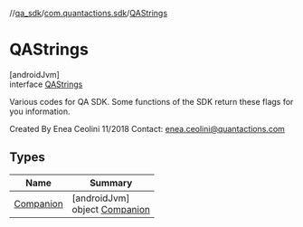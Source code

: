 //[qa_sdk](../../../index.md)/[com.quantactions.sdk](../index.md)/[QAStrings](index.md)

# QAStrings

[androidJvm]\
interface [QAStrings](index.md)

Various codes for QA SDK. Some functions of the SDK return these flags for you information.

Created By Enea Ceolini 11/2018 Contact: enea.ceolini@quantactions.com

## Types

| Name | Summary |
|---|---|
| [Companion](-companion/index.md) | [androidJvm]<br>object [Companion](-companion/index.md) |
